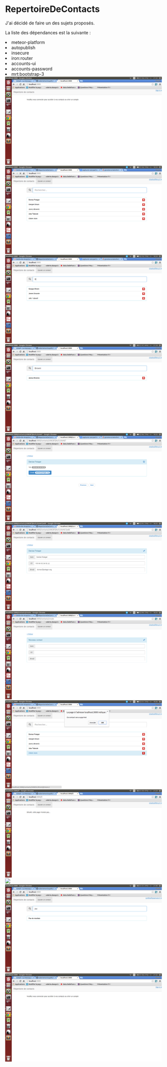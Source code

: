# RepertoireDeContacts

J'ai décidé de faire un des sujets proposés.

La liste des dépendances est la suivante :
<li>meteor-platform</li>
<li>autopublish</li>
<li>insecure</li>
<li>iron:router</li>
<li>accounts-ui</li>
<li>accounts-password</li>
<li>mrt:bootstrap-3</li>

<img src="client/public/images/Screenshot11.png">
<img src="client/public/images/Screenshot01.png">
<img src="client/public/images/Screenshot02.png">
<img src="client/public/images/Screenshot08.png">
<img src="client/public/images/Screenshot03.png">
<img src="client/public/images/Screenshot04.png">
<img src="client/public/images/Screenshot05.png">
<img src="client/public/images/Screenshot06.png">
<img src="client/public/images/Screenshot09.png">
<img src="client/public/images/Screenshot07.png">
<img src="client/public/images/Screenshot070.png">
<img src="client/public/images/Screenshot11.png">